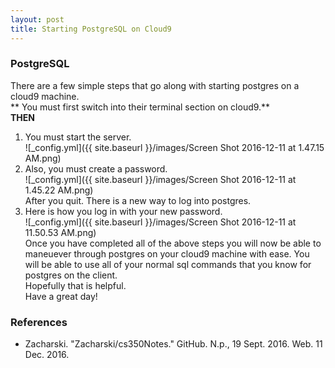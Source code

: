 ```yaml
---
layout: post
title: Starting PostgreSQL on Cloud9
---
```


### PostgreSQL
There are a few simple steps that go along with starting postgres on a cloud9 machine.  
** You must first switch into their terminal section on cloud9.**  
**THEN**
1. You must start the server.  
![_config.yml]({{ site.baseurl }}/images/Screen Shot 2016-12-11 at 1.47.15 AM.png)  
2. Also, you must create a password.  
![_config.yml]({{ site.baseurl }}/images/Screen Shot 2016-12-11 at 1.45.22 AM.png)  
After you quit. There is a new way to log into postgres.  
3. Here is how you log in with your new password.  
![_config.yml]({{ site.baseurl }}/images/Screen Shot 2016-12-11 at 11.50.53 AM.png)  
Once you have completed all of the above steps you will now be able to maneuever through postgres on your cloud9 machine with ease. You will be able to use all of your normal sql commands that you know for postgres on the client.  
Hopefully that is helpful.  
Have a great day!

### References
* Zacharski. "Zacharski/cs350Notes." GitHub. N.p., 19 Sept. 2016. Web. 11 Dec. 2016.
